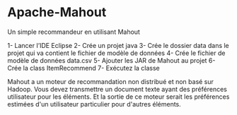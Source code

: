 # Apache-Mahout
 Un simple recommandeur en utilisant Mahout
 
 1- Lancer I’IDE Eclipse
 2- Crée un projet java
 3- Crée le dossier data dans le projet qui va contient le fichier de modèle de données
 4- Crée le fichier de modèle de données data.csv
 5- Ajouter les JAR de Mahout au projet 
 6- Crée la class ItemRecommend
 7- Exécutez la classe

Mahout a un moteur de recommandation non distribué et non basé sur
Hadoop. Vous devez transmettre un document texte ayant des préférences
utilisateur pour les éléments. Et la sortie de ce moteur serait les préférences
estimées d'un utilisateur particulier pour d'autres éléments.

